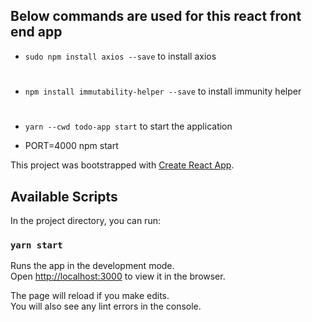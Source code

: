 ## Below commands are used for this react front end app

* `sudo npm install axios --save` to install axios
#
* `npm install immutability-helper --save` to install immunity helper
#
* `yarn --cwd todo-app start` to start the application

* PORT=4000 npm start

This project was bootstrapped with [Create React App](https://github.com/facebook/create-react-app).

## Available Scripts

In the project directory, you can run:

### `yarn start`

Runs the app in the development mode.\
Open [http://localhost:3000](http://localhost:3000) to view it in the browser.

The page will reload if you make edits.\
You will also see any lint errors in the console.

